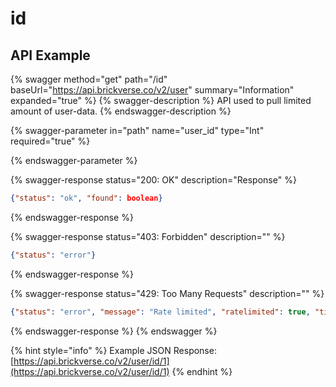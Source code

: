 # id

## API Example

{% swagger method="get" path="/id" baseUrl="https://api.brickverse.co/v2/user" summary="Information" expanded="true" %}
{% swagger-description %}
API used to pull limited amount of user-data.
{% endswagger-description %}

{% swagger-parameter in="path" name="user_id" type="Int" required="true" %}

{% endswagger-parameter %}

{% swagger-response status="200: OK" description="Response" %}
```json
{"status": "ok", "found": boolean}
```
{% endswagger-response %}

{% swagger-response status="403: Forbidden" description="" %}
```json
{"status": "error"}
```
{% endswagger-response %}

{% swagger-response status="429: Too Many Requests" description="" %}
```json
{"status": "error", "message": "Rate limited", "ratelimited": true, "time": "seconds_string"}
```
{% endswagger-response %}
{% endswagger %}

{% hint style="info" %}
Example JSON Response: [https://api.brickverse.co/v2/user/id/1](https://api.brickverse.co/v2/user/id/1)
{% endhint %}
